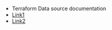 * Terraform Data source documentation 
* [Link1 ](https://www.terraform.io/language/data-sources)
* [Link2](https://learn.hashicorp.com/tutorials/terraform/data-sources)
